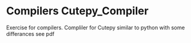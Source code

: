 # Compilers  Cutepy_Compiler   
Exercise for compilers.
Compliler for Cutepy similar to python with some differances see pdf
